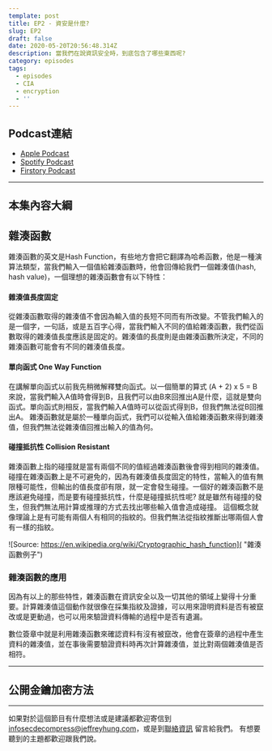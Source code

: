 ```yaml
---
template: post
title: EP2 - 資安是什麼?
slug: EP2
draft: false
date: 2020-05-20T20:56:48.314Z
description: 當我們在說資訊安全時，到底包含了哪些東西呢?
category: episodes
tags:
  - episodes
  - CIA
  - encryption
  - ''
---
```

## Podcast連結

* [Apple Podcast](https://podcasts.apple.com/us/podcast/)
* [Spotify Podcast](https://open.spotify.com/episode/)
* [Firstory Podcast](https://open.firstory.me/story/) 

- - -

## **本集內容大綱**

## 雜湊函數

雜湊函數的英文是Hash Function，有些地方會把它翻譯為哈希函數，他是一種演算法類型，當我們輸入一個值給雜湊函數時，他會回傳給我們一個雜湊值(hash, hash value)，一個理想的雜湊函數會有以下特性：

#### 雜湊值長度固定

從雜湊函數取得的雜湊值不會因為輸入值的長短不同而有所改變。不管我們輸入的是一個字，一句話，或是五百字心得，當我們輸入不同的值給雜湊函數，我們從函數取得的雜湊值長度應該是固定的。雜湊值的長度則是由雜湊函數所決定，不同的雜湊函數可能會有不同的雜湊值長度。

#### 單向函式 One Way Function

在講解單向函式以前我先稍微解釋雙向函式。以一個簡單的算式 (A + 2) x 5 = B 來說，當我們輸入A值時會得到B，且我們可以由B來回推出A是什麼，這就是雙向函式。單向函式則相反，當我們輸入A值時可以從函式得到B，但我們無法從B回推出A。 雜湊函數就是屬於一種單向函式，我們可以從輸入值給雜湊函數來得到雜湊值，但我們無法從雜湊值回推出輸入的值為何。

#### 碰撞抵抗性 Collision Resistant

雜湊函數上指的碰撞就是當有兩個不同的值經過雜湊函數後會得到相同的雜湊值。碰撞在雜湊函數上是不可避免的，因為有雜湊值長度固定的特性，當輸入的值有無限種可能性，但輸出的值長度卻有限，就一定會發生碰撞。一個好的雜湊函數不是應該避免碰撞，而是要有碰撞抵抗性，什麼是碰撞抵抗性呢? 就是雖然有碰撞的發生，但我們無法用計算或推理的方式去找出哪些輸入值會造成碰撞。 這個概念就像理論上是有可能有兩個人有相同的指紋的。但我們無法從指紋推斷出哪兩個人會有一樣的指紋。

![Source: https://en.wikipedia.org/wiki/Cryptographic_hash_function]( "雜湊函數例子")

### 雜湊函數的應用

因為有以上的那些特性，雜湊函數在資訊安全以及一切其他的領域上變得十分重要。計算雜湊值這個動作就很像在採集指紋及證據，可以用來證明資料是否有被竄改或是更動過，也可以用來驗證資料傳輸的過程中是否有遺漏。

數位簽章中就是利用雜湊函數來確認資料有沒有被竄改，他會在簽章的過程中產生資料的雜湊值，並在事後需要驗證資料時再次計算雜湊值，並比對兩個雜湊值是否相符。

- - -

## 公開金鑰加密方法

- - -

如果對於這個節目有什麼想法或是建議都歡迎寄信到 [infosecdecompress@jeffreyhung.com](mailto:infosecdecompress@jeffreyhung.com)，或是到[聯絡資訊](https://infosecdecompress.jeffreyhung.com/pages/contacts) 留言給我們。 有想要聽到的主題都歡迎跟我們說。